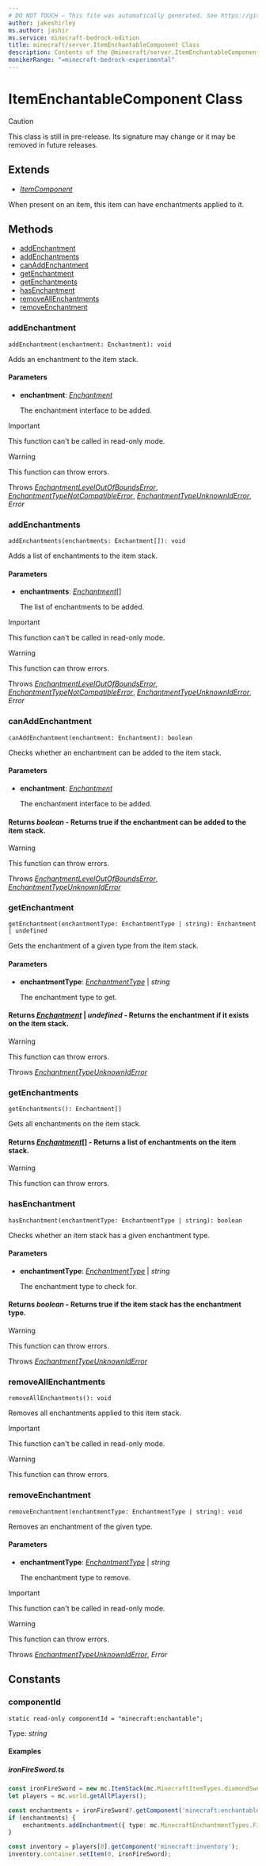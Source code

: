 ```yaml
---
# DO NOT TOUCH — This file was automatically generated. See https://github.com/mojang/minecraftapidocsgenerator to modify descriptions, examples, etc.
author: jakeshirley
ms.author: jashir
ms.service: minecraft-bedrock-edition
title: minecraft/server.ItemEnchantableComponent Class
description: Contents of the @minecraft/server.ItemEnchantableComponent class.
monikerRange: "=minecraft-bedrock-experimental"
---
```

# ItemEnchantableComponent Class

> [!CAUTION]
> This class is still in pre-release.  Its signature may change or it may be removed in future releases.

## Extends
- [*ItemComponent*](ItemComponent.md)

When present on an item, this item can have enchantments applied to it.

## Methods
- [addEnchantment](#addenchantment)
- [addEnchantments](#addenchantments)
- [canAddEnchantment](#canaddenchantment)
- [getEnchantment](#getenchantment)
- [getEnchantments](#getenchantments)
- [hasEnchantment](#hasenchantment)
- [removeAllEnchantments](#removeallenchantments)
- [removeEnchantment](#removeenchantment)

### **addEnchantment**
`
addEnchantment(enchantment: Enchantment): void
`

Adds an enchantment to the item stack.

#### **Parameters**
- **enchantment**: [*Enchantment*](Enchantment.md)
  
  The enchantment interface to be added.

> [!IMPORTANT]
> This function can't be called in read-only mode.

> [!WARNING]
> This function can throw errors.
>
> Throws [*EnchantmentLevelOutOfBoundsError*](EnchantmentLevelOutOfBoundsError.md), [*EnchantmentTypeNotCompatibleError*](EnchantmentTypeNotCompatibleError.md), [*EnchantmentTypeUnknownIdError*](EnchantmentTypeUnknownIdError.md), *Error*

### **addEnchantments**
`
addEnchantments(enchantments: Enchantment[]): void
`

Adds a list of enchantments to the item stack.

#### **Parameters**
- **enchantments**: [*Enchantment*](Enchantment.md)[]
  
  The list of enchantments to be added.

> [!IMPORTANT]
> This function can't be called in read-only mode.

> [!WARNING]
> This function can throw errors.
>
> Throws [*EnchantmentLevelOutOfBoundsError*](EnchantmentLevelOutOfBoundsError.md), [*EnchantmentTypeNotCompatibleError*](EnchantmentTypeNotCompatibleError.md), [*EnchantmentTypeUnknownIdError*](EnchantmentTypeUnknownIdError.md), *Error*

### **canAddEnchantment**
`
canAddEnchantment(enchantment: Enchantment): boolean
`

Checks whether an enchantment can be added to the item stack.

#### **Parameters**
- **enchantment**: [*Enchantment*](Enchantment.md)
  
  The enchantment interface to be added.

#### **Returns** *boolean* - Returns true if the enchantment can be added to the item stack.

> [!WARNING]
> This function can throw errors.
>
> Throws [*EnchantmentLevelOutOfBoundsError*](EnchantmentLevelOutOfBoundsError.md), [*EnchantmentTypeUnknownIdError*](EnchantmentTypeUnknownIdError.md)

### **getEnchantment**
`
getEnchantment(enchantmentType: EnchantmentType | string): Enchantment | undefined
`

Gets the enchantment of a given type from the item stack.

#### **Parameters**
- **enchantmentType**: [*EnchantmentType*](EnchantmentType.md) | *string*
  
  The enchantment type to get.

#### **Returns** [*Enchantment*](Enchantment.md) | *undefined* - Returns the enchantment if it exists on the item stack.

> [!WARNING]
> This function can throw errors.
>
> Throws [*EnchantmentTypeUnknownIdError*](EnchantmentTypeUnknownIdError.md)

### **getEnchantments**
`
getEnchantments(): Enchantment[]
`

Gets all enchantments on the item stack.

#### **Returns** [*Enchantment*](Enchantment.md)[] - Returns a list of enchantments on the item stack.

> [!WARNING]
> This function can throw errors.

### **hasEnchantment**
`
hasEnchantment(enchantmentType: EnchantmentType | string): boolean
`

Checks whether an item stack has a given enchantment type.

#### **Parameters**
- **enchantmentType**: [*EnchantmentType*](EnchantmentType.md) | *string*
  
  The enchantment type to check for.

#### **Returns** *boolean* - Returns true if the item stack has the enchantment type.

> [!WARNING]
> This function can throw errors.
>
> Throws [*EnchantmentTypeUnknownIdError*](EnchantmentTypeUnknownIdError.md)

### **removeAllEnchantments**
`
removeAllEnchantments(): void
`

Removes all enchantments applied to this item stack.

> [!IMPORTANT]
> This function can't be called in read-only mode.

> [!WARNING]
> This function can throw errors.

### **removeEnchantment**
`
removeEnchantment(enchantmentType: EnchantmentType | string): void
`

Removes an enchantment of the given type.

#### **Parameters**
- **enchantmentType**: [*EnchantmentType*](EnchantmentType.md) | *string*
  
  The enchantment type to remove.

> [!IMPORTANT]
> This function can't be called in read-only mode.

> [!WARNING]
> This function can throw errors.
>
> Throws [*EnchantmentTypeUnknownIdError*](EnchantmentTypeUnknownIdError.md), *Error*

## Constants

### **componentId**
`static read-only componentId = "minecraft:enchantable";`

Type: *string*

#### Examples
##### ***ironFireSword.ts***
```typescript
const ironFireSword = new mc.ItemStack(mc.MinecraftItemTypes.diamondSword, 1);
let players = mc.world.getAllPlayers();

const enchantments = ironFireSword?.getComponent('minecraft:enchantable');
if (enchantments) {
    enchantments.addEnchantment({ type: mc.MinecraftEnchantmentTypes.FireAspect, level: 1 });
}

const inventory = players[0].getComponent('minecraft:inventory');
inventory.container.setItem(0, ironFireSword);
```
